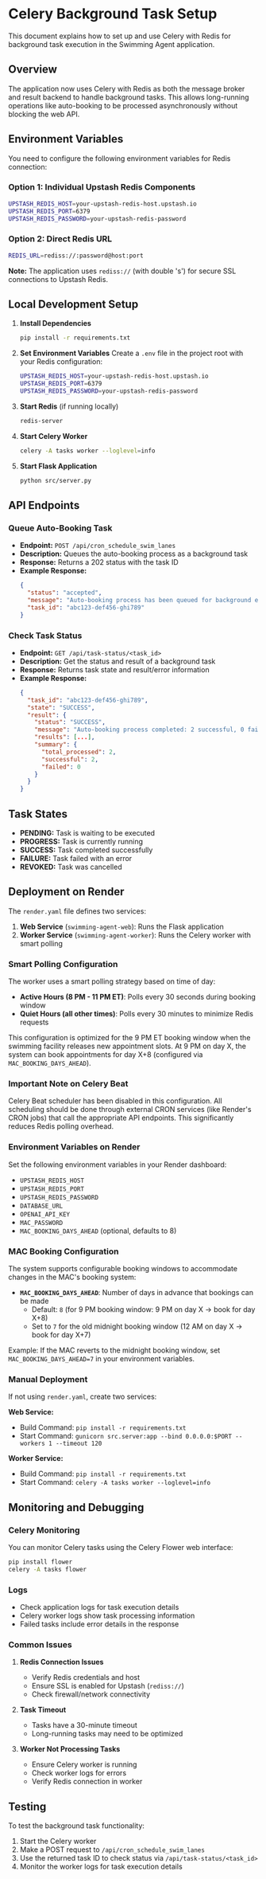 # Celery Background Task Setup

This document explains how to set up and use Celery with Redis for background task execution in the Swimming Agent application.

## Overview

The application now uses Celery with Redis as both the message broker and result backend to handle background tasks. This allows long-running operations like auto-booking to be processed asynchronously without blocking the web API.

## Environment Variables

You need to configure the following environment variables for Redis connection:

### Option 1: Individual Upstash Redis Components
```bash
UPSTASH_REDIS_HOST=your-upstash-redis-host.upstash.io
UPSTASH_REDIS_PORT=6379
UPSTASH_REDIS_PASSWORD=your-upstash-redis-password
```

### Option 2: Direct Redis URL
```bash
REDIS_URL=rediss://:password@host:port
```

**Note:** The application uses `rediss://` (with double 's') for secure SSL connections to Upstash Redis.

## Local Development Setup

1. **Install Dependencies**
   ```bash
   pip install -r requirements.txt
   ```

2. **Set Environment Variables**
   Create a `.env` file in the project root with your Redis configuration:
   ```bash
   UPSTASH_REDIS_HOST=your-upstash-redis-host.upstash.io
   UPSTASH_REDIS_PORT=6379
   UPSTASH_REDIS_PASSWORD=your-upstash-redis-password
   ```

3. **Start Redis** (if running locally)
   ```bash
   redis-server
   ```

4. **Start Celery Worker**
   ```bash
   celery -A tasks worker --loglevel=info
   ```

5. **Start Flask Application**
   ```bash
   python src/server.py
   ```

## API Endpoints

### Queue Auto-Booking Task
- **Endpoint:** `POST /api/cron_schedule_swim_lanes`
- **Description:** Queues the auto-booking process as a background task
- **Response:** Returns a 202 status with the task ID
- **Example Response:**
  ```json
  {
    "status": "accepted",
    "message": "Auto-booking process has been queued for background execution",
    "task_id": "abc123-def456-ghi789"
  }
  ```

### Check Task Status
- **Endpoint:** `GET /api/task-status/<task_id>`
- **Description:** Get the status and result of a background task
- **Response:** Returns task state and result/error information
- **Example Response:**
  ```json
  {
    "task_id": "abc123-def456-ghi789",
    "state": "SUCCESS",
    "result": {
      "status": "SUCCESS",
      "message": "Auto-booking process completed: 2 successful, 0 failed",
      "results": [...],
      "summary": {
        "total_processed": 2,
        "successful": 2,
        "failed": 0
      }
    }
  }
  ```

## Task States

- **PENDING:** Task is waiting to be executed
- **PROGRESS:** Task is currently running
- **SUCCESS:** Task completed successfully
- **FAILURE:** Task failed with an error
- **REVOKED:** Task was cancelled

## Deployment on Render

The `render.yaml` file defines two services:

1. **Web Service** (`swimming-agent-web`): Runs the Flask application
2. **Worker Service** (`swimming-agent-worker`): Runs the Celery worker with smart polling

### Smart Polling Configuration

The worker uses a smart polling strategy based on time of day:
- **Active Hours (8 PM - 11 PM ET)**: Polls every 30 seconds during booking window
- **Quiet Hours (all other times)**: Polls every 30 minutes to minimize Redis requests

This configuration is optimized for the 9 PM ET booking window when the swimming facility releases new appointment slots. At 9 PM on day X, the system can book appointments for day X+8 (configured via `MAC_BOOKING_DAYS_AHEAD`).

### Important Note on Celery Beat

Celery Beat scheduler has been disabled in this configuration. All scheduling should be done through external CRON services (like Render's CRON jobs) that call the appropriate API endpoints. This significantly reduces Redis polling overhead.

### Environment Variables on Render

Set the following environment variables in your Render dashboard:

- `UPSTASH_REDIS_HOST`
- `UPSTASH_REDIS_PORT`
- `UPSTASH_REDIS_PASSWORD`
- `DATABASE_URL`
- `OPENAI_API_KEY`
- `MAC_PASSWORD`
- `MAC_BOOKING_DAYS_AHEAD` (optional, defaults to 8)

### MAC Booking Configuration

The system supports configurable booking windows to accommodate changes in the MAC's booking system:

- **`MAC_BOOKING_DAYS_AHEAD`**: Number of days in advance that bookings can be made
  - Default: `8` (for 9 PM booking window: 9 PM on day X → book for day X+8)
  - Set to `7` for the old midnight booking window (12 AM on day X → book for day X+7)

Example: If the MAC reverts to the midnight booking window, set `MAC_BOOKING_DAYS_AHEAD=7` in your environment variables.

### Manual Deployment

If not using `render.yaml`, create two services:

**Web Service:**
- Build Command: `pip install -r requirements.txt`
- Start Command: `gunicorn src.server:app --bind 0.0.0.0:$PORT --workers 1 --timeout 120`

**Worker Service:**
- Build Command: `pip install -r requirements.txt`
- Start Command: `celery -A tasks worker --loglevel=info`

## Monitoring and Debugging

### Celery Monitoring
You can monitor Celery tasks using the Celery Flower web interface:

```bash
pip install flower
celery -A tasks flower
```

### Logs
- Check application logs for task execution details
- Celery worker logs show task processing information
- Failed tasks include error details in the response

### Common Issues

1. **Redis Connection Issues**
   - Verify Redis credentials and host
   - Ensure SSL is enabled for Upstash (`rediss://`)
   - Check firewall/network connectivity

2. **Task Timeout**
   - Tasks have a 30-minute timeout
   - Long-running tasks may need to be optimized

3. **Worker Not Processing Tasks**
   - Ensure Celery worker is running
   - Check worker logs for errors
   - Verify Redis connection in worker

## Testing

To test the background task functionality:

1. Start the Celery worker
2. Make a POST request to `/api/cron_schedule_swim_lanes`
3. Use the returned task ID to check status via `/api/task-status/<task_id>`
4. Monitor the worker logs for task execution details 